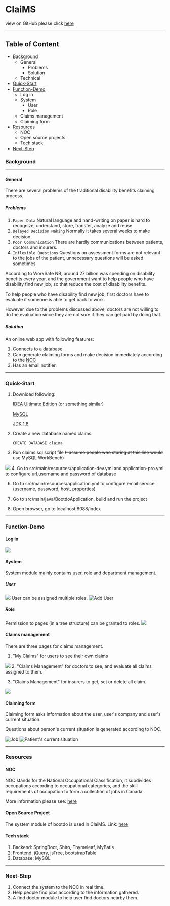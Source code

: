 # ClaiMS
view on GitHub please click [here](https://github.com/Gentalmang/ClaiMS)
***

## Table of Content
* [Background](#Background)
  * General
    *  Problems
    *  Solution
  * Technical
* [Quick-Start](#Quick-Start)
* [Function-Demo](#Function-Demo)
  * Log in
  * System
    * User
    * Role
  * Claims management
  * Claiming form
* [Resources](#Resources)
  * NOC
  * Open source projects
  * Tech stack
* [Next-Step](#Next-Step)




### Background

***

#### General
There are several problems of the traditional disability benefits claiming process.

##### Problems
1.  `Paper Data` Natural language and hand-writing on paper is hard to recognize, understand, store, transfer, analyze and reuse.
2.  `Delayed Decision Making` Normally it takes several weeks to make decision.  
3.  `Poor Communication` There are hardly communications between patients, doctors and insurers.
4.  `Inflexible Questions` Questions on assessment forms are not relevant to the jobs of the patient, unnecessary questions will be asked sometimes

According to WorkSafe NB, around 27 billion was spending on disability benefits every year,
and the government want to help people who have disability find new job, 
so that reduce the cost of disability benefits.

To help people who have disability find new job,
first doctors have to evaluate if someone is able to get back to work.

However, due to the problems discussed above, doctors are not willing to do 
the evaluation since they are not sure if they can get paid by doing that.

##### Solution
An online web app with following features:

1. Connects to a database.
2. Can generate claiming forms and make decision immediately according to the [NOC](#NOC)
3. Has an email notifier.

***

### Quick-Start

1. Download following:
   
    [IDEA Ultimate Edition](https://www.jetbrains.com/idea/download/#section=windows) (or something similar)
   
    [MySQL](https://dev.mysql.com/downloads/mysql/)

    [JDK 1.8](https://www.oracle.com/ca-en/java/technologies/javase/javase-jdk8-downloads.html)

2. Create a new database named claims 
    
   `CREATE DATABASE claims`
3. Run claims.sql script file ~~(I assume people who staring at this line would use MySQL WorkBench)~~
   
![](/img/runScript.jpg)
4. Go to src/main/resources/application-dev.yml and application-pro.yml to configure url,username and password of database

6. Go to src/main/resources/application.yml to configure email service (username, password, host, properties)

8. Go to src/main/java/BootdoApplication, build and run the project

10. Open browser, go to localhost:8088/index

***

### Function-Demo
#### Log in
![](/img/logIn.jpg)
#### System
System module mainly contains user, role and department management. 
##### User
![](/img/InkeduserManagement.jpg)
User can be assigned multiple roles.
![Add User](/img/InkedAddUser.jpg)
##### Role
Permission to pages (in a tree structure) can be granted to roles. 
![](/img/permission.jpg)
#### Claims management
There are three pages for claims management.
1. "My Claims" for users to see their own claims

![](/img/userClaims.jpg)
2. "Claims Management" for doctors to see, and evaluate all claims assigned to them.

3. "Claims Management" for insurers to get, set or delete all claim.

![](/img/allClaims.jpg)

#### Claiming form
Claiming form asks information about the user, user's company and user's current situation.

Questions about person's current situation is generated according to NOC.

![Job](/img/jobInfo.jpg)
![Patient's current situation](/img/Inkedpatient'sSituation.jpg)

***

### Resources
#### NOC
NOC stands for the National Occupational Classification, it subdivides occupations 
according to occupational categories, and the skill requirements of occupation to form
a collection of jobs in Canada.

More information please see: [here](https://noc.esdc.gc.ca/)

#### Open Source Project
The system module of bootdo is used in ClaiMS. Link: [here](https://github.com/lcg0124/bootdo)

#### Tech stack
1. Backend: SpringBoot, Shiro, Thymeleaf, MyBatis
2. Frontend: jQuery, jsTree, bootstrapTable
3. Database: MySQL

***

### Next-Step
1. Connect the system to the NOC in real time.
2. Help people find jobs according to the information gathered.
3. A find doctor module to help user find doctors nearby them.
